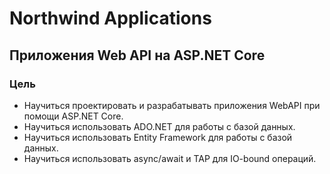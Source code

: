 # Northwind Applications

## Приложения Web API на ASP.NET Core

### Цель

* Научиться проектировать и разрабатывать приложения WebAPI при помощи ASP.NET Core.
* Научиться использовать ADO.NET для работы с базой данных.
* Научиться использовать Entity Framework для работы с базой данных.
* Научиться использовать async/await и TAP для IO-bound операций.